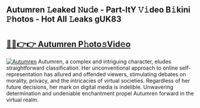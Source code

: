 ## Autumren 𝙻eaked 𝙽u𝚍e - Part-ItY 𝚅𝚒deo B𝚒kini 𝙿hotos - Hot All 𝙻eaks gUK83

# <h2><a href="http://ld425q8.urlbe.top/?page=Autumren">🔗🔗👉👉 Autumren P𝚑oto𝚜Vid𝚎o</a></h2>

[![Autumren](https://i.imgur.com/eBuTRDB.gif)](http://ld425q8.urlbe.top/?page=Autumren)
Autumren, a complex and intriguing character, eludes straightforward classification. Her unconventional approach to online self-representation has allured and offended viewers, stimulating debates on morality, privacy, and the intricacies of virtual societies. Regardless of her future decisions, her mark on digital media is indelible. Unwavering determination and undeniable enchantment propel Autumren forward in the virtual realm.
